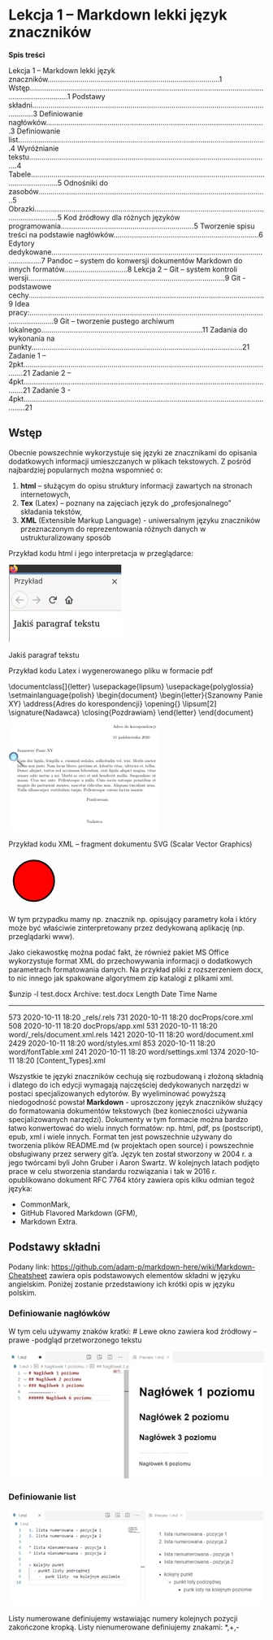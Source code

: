 # Lekcja 1 – Markdown lekki język znaczników

**Spis treści**

Lekcja 1 – Markdown lekki język znaczników....................................................................................1 Wstęp...............................................................................................................................................1 Podstawy składni.............................................................................................................................3 Definiowanie nagłówków...........................................................................................................3 Definiowanie list.........................................................................................................................4 Wyróżnianie tekstu......................................................................................................................4 Tabele..........................................................................................................................................5 Odnośniki do zasobów................................................................................................................5 Obrazki........................................................................................................................................5 
Kod źródłowy dla różnych języków programowania.................................................................5 Tworzenie spisu treści na podstawie nagłówków.......................................................................6 Edytory dedykowane.......................................................................................................................7 Pandoc – system do konwersji dokumentów Markdown do innych formatów...............................8 Lekcja 2 – Git – system kontroli wersji................................................................................................9 Git - podstawowe cechy...................................................................................................................9 
Idea pracy:........................................................................................................................................9 
Git – tworzenie pustego archiwum lokalnego...............................................................................11 Zadania do wykonania na punkty.......................................................................................................21 Zadanie 1 – 2pkt............................................................................................................................21 Zadanie 2 – 4pkt............................................................................................................................21 Zadanie 3 - 4pkt.............................................................................................................................21

## Wstęp

Obecnie powszechnie wykorzystuje się języki ze znacznikami do opisania dodatkowych informacji umieszczanych w plikach tekstowych. Z pośród najbardziej popularnych można wspomnieć o:

1. **html** – służącym do opisu struktury informacji zawartych na stronach internetowych, 
2. **Tex** (Latex) – poznany na zajęciach język do „profesjonalnego” składania tekstów, 
3. **XML** (Extensible Markup Language) - uniwersalnym języku znaczników przeznaczonym  do reprezentowania różnych danych w ustrukturalizowany sposób

Przykład kodu html i jego interpretacja w przeglądarce:

![](1.png)


<!DOCTYPE html> 
<html>
<head>
<meta charset="utf-8" />
<title>Przykład</title>
</head>
<body>
<p> Jakiś paragraf tekstu</p>
</body>
</html>

Przykład kodu Latex i wygenerowanego pliku w formacie pdf

\documentclass[]{letter} 
\usepackage{lipsum}
\usepackage{polyglossia}
\setmainlanguage{polish}
\begin{document}
\begin{letter}{Szanowny Panie XY}
\address{Adres do korespondencji}
\opening{}
\lipsum[2]
\signature{Nadawca}
\closing{Pozdrawiam}
\end{letter}
\end{document}

![](2.png)

Przykład kodu XML – fragment dokumentu SVG (Scalar Vector Graphics)

<!DOCTYPE html>
<html>
<body>
<svg height="100" width="100">
 <circle cx="50" cy="50" r="40" stroke="black" stroke-width="3" fill="red" />
</svg> 
 </body>
</html>

W tym przypadku mamy np. znacznik np. <circle> opisujący parametry koła i który może być właściwie zinterpretowany przez dedykowaną aplikację (np. przeglądarki www).

Jako ciekawostkę można podać fakt, że również pakiet MS Office wykorzystuje format XML do przechowywania informacji o dodatkowych parametrach formatowania danych. Na przykład pliki z rozszerzeniem docx, to nic innego jak spakowane algorytmem zip katalogi z plikami xml.

$unzip -l test.docx
Archive: test.docx
 Length Date Time Name
--------- ---------- ----- ----
 573 2020-10-11 18:20 _rels/.rels
 731 2020-10-11 18:20 docProps/core.xml
 508 2020-10-11 18:20 docProps/app.xml
 531 2020-10-11 18:20 word/_rels/document.xml.rels
 1421 2020-10-11 18:20 word/document.xml
 2429 2020-10-11 18:20 word/styles.xml
 853 2020-10-11 18:20 word/fontTable.xml
 241 2020-10-11 18:20 word/settings.xml
 1374 2020-10-11 18:20 [Content_Types].xml

Wszystkie te języki znaczników cechują się rozbudowaną i złożoną składnią i dlatego do ich edycji wymagają najczęściej dedykowanych narzędzi w postaci specjalizowanych edytorów. By wyeliminować powyższą niedogodność powstał **Markdown** - uproszczony język znaczników służący do formatowania dokumentów tekstowych (bez konieczności używania specjalizowanych narzędzi). Dokumenty w tym formacie można bardzo łatwo konwertować do wielu innych formatów: np. html, pdf, ps (postscript), epub, xml i wiele innych. Format ten jest powszechnie używany do tworzenia plików README.md (w projektach open source) i powszechnie obsługiwany przez serwery git’a. Język ten został stworzony w 2004 r. a jego twórcami byli John Gruber i Aaron Swartz. W kolejnych latach podjęto prace w celu stworzenia standardu rozwiązania i tak w 2016 r. opublikowano dokument RFC 7764 który zawiera opis kilku odmian tegoż języka:

* CommonMark,
*  GitHub Flavored Markdown (GFM),
*  Markdown Extra.

## Podstawy składni

Podany link: https://github.com/adam-p/markdown-here/wiki/Markdown-Cheatsheet zawiera opis  podstawowych elementów składni w języku angielskim. Poniżej zostanie przedstawiony ich krótki  opis w języku polskim.

### Definiowanie nagłówków

W tym celu używamy znaków kratki: #
Lewe okno zawiera kod źródłowy – prawe -podgląd przetworzonego tekstu

![](3.png)

### Definiowanie list

![](4.png)

Listy numerowane definiujemy wstawiając numery kolejnych pozycji zakończone kropką.
Listy nienumerowane definiujemy znakami: *,+,-